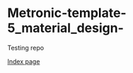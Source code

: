 # Metronic-template-5_material_design-
Testing repo


[Index page](https://grant-inna.github.io/Metronic-template-5_material_design-/html/)
